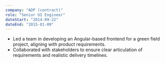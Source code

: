 ```yaml
---
company: "ADP (contract)"
role: "Senior UI Engineer"
dateStart: "2014-09-22"
dateEnd: "2015-01-09"
---
```


- Led a team in developing an Angular-based frontend for a green field project, aligning with product requirements.
- Collaborated with stakeholders to ensure clear articulation of requirements and realistic delivery timelines.
